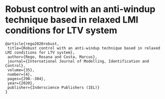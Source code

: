 # Robust control with an anti-windup technique based in relaxed LMI conditions for LTV system



    @article{rego2020robust,
     title={Robust control with an anti-windup technique based in relaxed LMI conditions for LTV system},
     author={Rego, Rosana and Costa, Marcus},
     journal={International Journal of Modelling, Identification and Control},
     volume={35},
     number={4},
     pages={298--304},
     year={2020},
     publisher={Inderscience Publishers (IEL)}
    }
